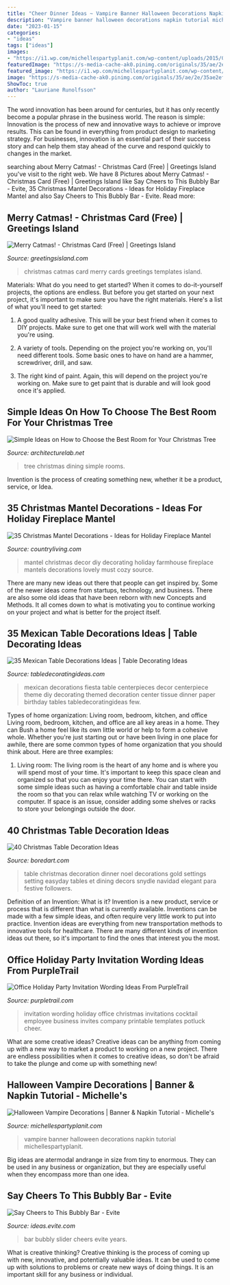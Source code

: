 ```yaml
---
title: "Cheer Dinner Ideas ~ Vampire Banner Halloween Decorations Napkin Tutorial Michellespartyplanit"
description: "Vampire banner halloween decorations napkin tutorial michellespartyplanit"
date: "2023-01-15"
categories:
- "ideas"
tags: ["ideas"]
images:
- "https://i1.wp.com/michellespartyplanit.com/wp-content/uploads/2015/09/vampire-tabletop.jpg?resize=675%2C900"
featuredImage: "https://s-media-cache-ak0.pinimg.com/originals/35/ae/2e/35ae2efbc0ac507391688003bf61247c.jpg"
featured_image: "https://i1.wp.com/michellespartyplanit.com/wp-content/uploads/2015/09/vampire-tabletop.jpg?resize=675%2C900"
image: "https://s-media-cache-ak0.pinimg.com/originals/35/ae/2e/35ae2efbc0ac507391688003bf61247c.jpg"
ShowToc: true
author: "Lauriane Runolfsson"
---
```



The word innovation has been around for centuries, but it has only recently become a popular phrase in the business world. The reason is simple: Innovation is the process of new and innovative ways to achieve or improve results. This can be found in everything from product design to marketing strategy. For businesses, innovation is an essential part of their success story and can help them stay ahead of the curve and respond quickly to changes in the market.

	

		
searching about Merry Catmas! - Christmas Card (Free) | Greetings Island you've visit to the right web. We have 8 Pictures about Merry Catmas! - Christmas Card (Free) | Greetings Island like Say Cheers to This Bubbly Bar - Evite, 35 Christmas Mantel Decorations - Ideas for Holiday Fireplace Mantel and also Say Cheers to This Bubbly Bar - Evite. Read more:
		
    
## Merry Catmas! - Christmas Card (Free) | Greetings Island

<img loading=lazy src="https://images.greetingsisland.com/images/cards/holidays/christmas/previews/merry-catmas!.png?auto=format,compress" onerror="this.onerror=null;this.src='https://tse1.mm.bing.net/th?id=OIP.A25Phr-P8hGwM92X7NgkUQHaK0&amp;pid=15.1';" alt="Merry Catmas! - Christmas Card (Free) | Greetings Island">

_Source: greetingsisland.com_

>christmas catmas card merry cards greetings templates island. 

	

Materials: What do you need to get started?
When it comes to do-it-yourself projects, the options are endless. But before you get started on your next project, it's important to make sure you have the right materials. Here's a list of what you'll need to get started:
1. A good quality adhesive. This will be your best friend when it comes to DIY projects. Make sure to get one that will work well with the material you're using.

2. A variety of tools. Depending on the project you're working on, you'll need different tools. Some basic ones to have on hand are a hammer, screwdriver, drill, and saw.

3. The right kind of paint. Again, this will depend on the project you're working on. Make sure to get paint that is durable and will look good once it's applied.


    
## Simple Ideas On How To Choose The Best Room For Your Christmas Tree

<img loading=lazy src="https://cdn.architecturelab.net/wp-content/uploads/2017/12/14b21638f5e3771f3d05a6a96f8a6d71.jpg" onerror="this.onerror=null;this.src='https://tse1.mm.bing.net/th?id=OIP.6eeK6X_ZwjK6nZGllp9fOgHaJ4&amp;pid=15.1';" alt="Simple Ideas on How to Choose the Best Room for Your Christmas Tree">

_Source: architecturelab.net_

>tree christmas dining simple rooms. 

	

Invention is the process of creating something new, whether it be a product, service, or Idea.

    
## 35 Christmas Mantel Decorations - Ideas For Holiday Fireplace Mantel

<img loading=lazy src="http://clv.h-cdn.co/assets/17/34/1503501651-farmhouse-christmas-mantel.jpg" onerror="this.onerror=null;this.src='https://tse1.mm.bing.net/th?id=OIP.d-KRWGkklufFuqcq1aGxPQHaLH&amp;pid=15.1';" alt="35 Christmas Mantel Decorations - Ideas for Holiday Fireplace Mantel">

_Source: countryliving.com_

>mantel christmas decor diy decorating holiday farmhouse fireplace mantels decorations lovely must cozy source. 

	

There are many new ideas out there that people can get inspired by. Some of the newer ideas come from startups, technology, and business. There are also some old ideas that have been reborn with new Concepts and Methods. It all comes down to what is motivating you to continue working on your project and what is better for the project itself.

    
## 35 Mexican Table Decorations Ideas | Table Decorating Ideas

<img loading=lazy src="https://s-media-cache-ak0.pinimg.com/originals/35/ae/2e/35ae2efbc0ac507391688003bf61247c.jpg" onerror="this.onerror=null;this.src='https://tse2.mm.bing.net/th?id=OIP.AGRRWt3X7tF4EhwHemMYVwHaFi&amp;pid=15.1';" alt="35 Mexican Table Decorations Ideas | Table Decorating Ideas">

_Source: tabledecoratingideas.com_

>mexican decorations fiesta table centerpieces decor centerpiece theme diy decorating themed decoration center tissue dinner paper birthday tables tabledecoratingideas few. 

	

Types of home organization: Living room, bedroom, kitchen, and office
Living room, bedroom, kitchen, and office are all key areas in a home. They can Bush a home feel like its own little world or help to form a cohesive whole. Whether you're just starting out or have been living in one place for awhile, there are some common types of home organization that you should think about. Here are three examples:
1. Living room: The living room is the heart of any home and is where you will spend most of your time. It's important to keep this space clean and organized so that you can enjoy your time there. You can start with some simple ideas such as having a comfortable chair and table inside the room so that you can relax while watching TV or working on the computer. If space is an issue, consider adding some shelves or racks to store your belongings outside the door.


    
## 40 Christmas Table Decoration Ideas

<img loading=lazy src="https://www.boredart.com/wp-content/uploads/2015/09/christmas-table-decoration-ideas-33.jpg" onerror="this.onerror=null;this.src='https://tse4.mm.bing.net/th?id=OIP.cHPiug1qMUZ1mqIlCl8zcAHaJx&amp;pid=15.1';" alt="40 Christmas Table Decoration Ideas">

_Source: boredart.com_

>table christmas decoration dinner noel decorations gold settings setting easyday tables et dining decors snydle navidad elegant para festive followers. 

	

Definition of an Invention: What is it?
Invention is a new product, service or process that is different than what is currently available. Inventions can be made with a few simple ideas, and often require very little work to put into practice. Invention ideas are everything from new transportation methods to innovative tools for healthcare. There are many different kinds of invention ideas out there, so it's important to find the ones that interest you the most.

    
## Office Holiday Party Invitation Wording Ideas From PurpleTrail

<img loading=lazy src="http://partytrail.s3.amazonaws.com/partytrail/wp-content/uploads/2016/11/modern-faux-red-foil-business-holiday-party-invita_66281_89634_1_large.jpg" onerror="this.onerror=null;this.src='https://tse3.mm.bing.net/th?id=OIP.zh8cPfMzYovjKps_VAx98QHaKP&amp;pid=15.1';" alt="Office Holiday Party Invitation Wording Ideas From PurpleTrail">

_Source: purpletrail.com_

>invitation wording holiday office christmas invitations cocktail employee business invites company printable templates potluck cheer. 

	

What are some creative ideas?
Creative ideas can be anything from coming up with a new way to market a product to working on a new project. There are endless possibilities when it comes to creative ideas, so don't be afraid to take the plunge and come up with something new!

    
## Halloween Vampire Decorations | Banner &amp; Napkin Tutorial - Michelle&#039;s

<img loading=lazy src="https://i1.wp.com/michellespartyplanit.com/wp-content/uploads/2015/09/vampire-tabletop.jpg?resize=675%2C900" onerror="this.onerror=null;this.src='https://tse1.mm.bing.net/th?id=OIP.VtCZAXB8hvSHJouNsnCb_QHaJ4&amp;pid=15.1';" alt="Halloween Vampire Decorations | Banner &amp; Napkin Tutorial - Michelle&#039;s">

_Source: michellespartyplanit.com_

>vampire banner halloween decorations napkin tutorial michellespartyplanit. 

	

Big ideas are atermodal andrange in size from tiny to enormous. They can be used in any business or organization, but they are especially useful when they encompass more than one idea. 

    
## Say Cheers To This Bubbly Bar - Evite

<img loading=lazy src="http://ideas.evite.com/media/slider-new-years-eve-bubbly-bar-jb.jpg" onerror="this.onerror=null;this.src='https://tse2.mm.bing.net/th?id=OIP.5iLsIFW5wmFUCMw_bR8EGAHaE8&amp;pid=15.1';" alt="Say Cheers to This Bubbly Bar - Evite">

_Source: ideas.evite.com_

>bar bubbly slider cheers evite years. 

	

What is creative thinking?
Creative thinking is the process of coming up with new, innovative, and potentially valuable ideas. It can be used to come up with solutions to problems or create new ways of doing things. It is an important skill for any business or individual.

